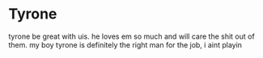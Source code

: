 # Tyrone

tyrone be great with uis. he loves em so much and will care the shit out of them. my boy tyrone is definitely the right man for the job, i aint playin
